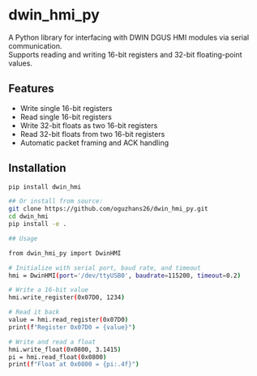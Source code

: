 # dwin_hmi_py

A Python library for interfacing with DWIN DGUS HMI modules via serial communication.  
Supports reading and writing 16-bit registers and 32-bit floating-point values.

## Features

- Write single 16-bit registers
- Read single 16-bit registers
- Write 32-bit floats as two 16-bit registers
- Read 32-bit floats from two 16-bit registers
- Automatic packet framing and ACK handling

## Installation

```bash
pip install dwin_hmi

## Or install from source:
git clone https://github.com/oguzhans26/dwin_hmi_py.git
cd dwin_hmi
pip install -e .

## Usage

from dwin_hmi_py import DwinHMI

# Initialize with serial port, baud rate, and timeout
hmi = DwinHMI(port='/dev/ttyUSB0', baudrate=115200, timeout=0.2)

# Write a 16-bit value
hmi.write_register(0x07D0, 1234)

# Read it back
value = hmi.read_register(0x07D0)
print(f"Register 0x07D0 = {value}")

# Write and read a float
hmi.write_float(0x0800, 3.1415)
pi = hmi.read_float(0x0800)
print(f"Float at 0x0800 = {pi:.4f}")
